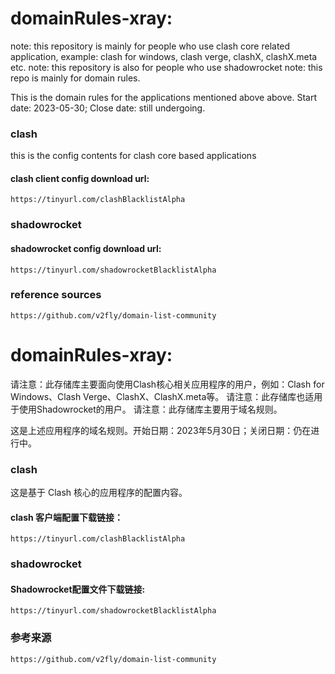 # domainRules-xray:
  note: this repository is mainly for people who use clash core related application, example: clash for windows, clash verge, clashX, clashX.meta etc.
  note: this repository is also for people who use shadowrocket
  note: this repo is mainly for domain rules.
  
  This is the domain rules for the applications mentioned above above.  Start date: 2023-05-30; Close date: still undergoing.

  ### clash
  this is the config contents for clash core based applications
  #### clash client config download url: 
    https://tinyurl.com/clashBlacklistAlpha

  ### shadowrocket
  #### shadowrocket config download url: 
    https://tinyurl.com/shadowrocketBlacklistAlpha

  ### reference sources
    https://github.com/v2fly/domain-list-community


# domainRules-xray:
  请注意：此存储库主要面向使用Clash核心相关应用程序的用户，例如：Clash for Windows、Clash Verge、ClashX、ClashX.meta等。
  请注意：此存储库也适用于使用Shadowrocket的用户。
  请注意：此存储库主要用于域名规则。
  
  这是上述应用程序的域名规则。开始日期：2023年5月30日；关闭日期：仍在进行中。
      
  ### clash
  这是基于 Clash 核心的应用程序的配置内容。
  #### clash 客户端配置下载链接：
    https://tinyurl.com/clashBlacklistAlpha
    
  ### shadowrocket
  #### Shadowrocket配置文件下载链接:
    https://tinyurl.com/shadowrocketBlacklistAlpha

  ### 参考来源
    https://github.com/v2fly/domain-list-community
